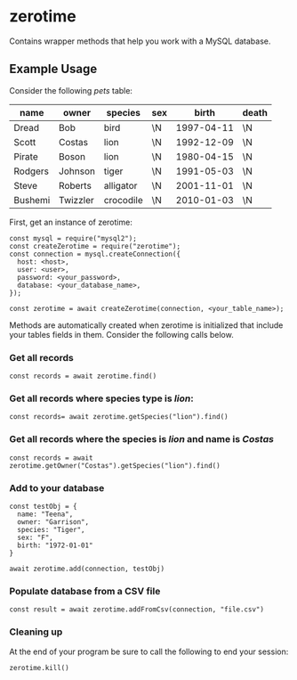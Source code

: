 # zerotime
Contains wrapper methods that help you work with a MySQL database.

## Example Usage

Consider the following *pets* table:

|name   |owner  |species |sex      |birth|death     |
|-------|-------|--------|---------|-----|----------|
|Dread  |Bob    |bird    |\N       |1997-04-11|\N        |
|Scott  |Costas |lion    |\N       |1992-12-09|\N        |
|Pirate |Boson  |lion    |\N       |1980-04-15|\N        |
|Rodgers|Johnson|tiger   |\N       |1991-05-03|\N        |
|Steve  |Roberts|alligator|\N       |2001-11-01|\N        |
|Bushemi|Twizzler|crocodile|\N       |2010-01-03|\N        |

First, get an instance of zerotime:
```
const mysql = require("mysql2");
const createZerotime = require("zerotime");
const connection = mysql.createConnection({
  host: <host>,
  user: <user>,
  password: <your_password>,
  database: <your_database_name>,
});

const zerotime = await createZerotime(connection, <your_table_name>);
```

Methods are automatically created when zerotime is initialized that include your tables fields in them. Consider the following calls below.

### Get all records

`const records = await zerotime.find()`

### Get all records where species type is *lion*:

`const records= await zerotime.getSpecies("lion").find()`

### Get all records where the species is *lion* and name is *Costas*

`const records = await zerotime.getOwner("Costas").getSpecies("lion").find()`

### Add to your database

```
const testObj = {
  name: "Teena",
  owner: "Garrison",
  species: "Tiger",
  sex: "F",
  birth: "1972-01-01"
}

await zerotime.add(connection, testObj)
  ```

### Populate database from a CSV file

`const result = await zerotime.addFromCsv(connection, "file.csv")`

### Cleaning up

At the end of your program be sure to call the following to end your session:

`zerotime.kill()`